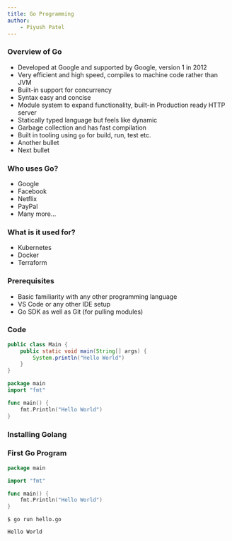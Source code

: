 ```yaml
---
title: Go Programming
author: 
    - Piyush Patel
---
```


### Overview of Go

- Developed at Google and supported by Google, version 1 in 2012
- Very efficient and high speed, compiles to machine code rather than JVM
- Built-in support for concurrency
- Syntax easy and concise
- Module system to expand functionality, built-in Production ready HTTP server
- Statically typed language but feels like dynamic
- Garbage collection and has fast compilation
- Built in tooling using `go` for build, run, test etc.
- Another bullet
- Next bullet

### Who uses Go?

- Google
- Facebook
- Netflix
- PayPal
- Many more...

### What is it used for?

- Kubernetes
- Docker
- Terraform

### Prerequisites

- Basic familiarity with any other programming language
- VS Code or any other IDE setup
- Go SDK as well as Git (for pulling modules)

### Code

```java {.numberLines .fragment}
public class Main {
    public static void main(String[] args) {
        System.println("Hello World")
    }
}
```

```go {.jsx .fragment}
package main
import "fmt"

func main() {
    fmt.Println("Hello World")
}
```

### Installing Golang


### First Go Program

```go {.fragment data-line-numbers="|1|3|5,7|6" data-id="code-animation"}
package main

import "fmt"

func main() {
    fmt.Println("Hello World")
}
```

```shell{.generic-code .fragment}
$ go run hello.go
```

```shell{.fragment}
Hello World
```